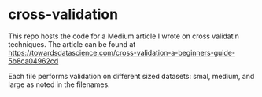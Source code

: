 # cross-validation
This repo hosts the code for a Medium article I wrote on cross validatin techniques. 
The article can be found at https://towardsdatascience.com/cross-validation-a-beginners-guide-5b8ca04962cd

Each file performs validation on different sized datasets: smal, medium, and large as noted in the filenames.
